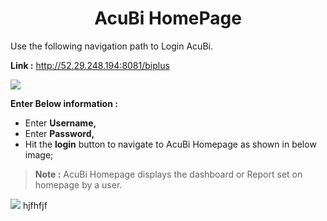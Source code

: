 
 <center><h1>AcuBi HomePage</h1></center>

  Use the following navigation path to Login AcuBi.
  
**Link :** http://52.29.248.194:8081/biplus


![
](https://raw.githubusercontent.com/sv18042016/fp1/master/images/biplus_login.png)

**Enter Below information :**

-  Enter  **Username,**  
- Enter **Password,**  
- Hit the   **login** button to navigate to AcuBi  Homepage as shown in below image;

> **Note :** AcuBi Homepage displays the dashboard or Report set on homepage by a user.

![
](https://raw.githubusercontent.com/sv18042016/fp1/7b586036bd846df4b3dd83616f332177ee6f7dde/images/homepage.png)
hjfhfjf
<!--stackedit_data:
eyJoaXN0b3J5IjpbLTQ2MjQ3OTYxNCwtNjA2Mjg1OTc1LDIzNT
Y2NDcwOSw5MTgyMTMxNzZdfQ==
-->